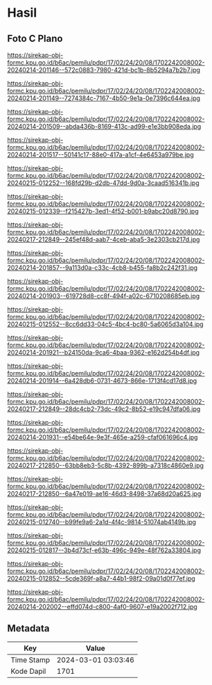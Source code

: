 # Hasil

## Foto C Plano

https://sirekap-obj-formc.kpu.go.id/b6ac/pemilu/pdpr/17/02/24/20/08/1702242008002-20240214-201146--572c0883-7980-421d-bc1b-8b5294a7b2b7.jpg

https://sirekap-obj-formc.kpu.go.id/b6ac/pemilu/pdpr/17/02/24/20/08/1702242008002-20240214-201149--7274384c-7167-4b50-9e1a-0e7396c644ea.jpg

https://sirekap-obj-formc.kpu.go.id/b6ac/pemilu/pdpr/17/02/24/20/08/1702242008002-20240214-201509--abda436b-8169-413c-ad99-e1e3bb908eda.jpg

https://sirekap-obj-formc.kpu.go.id/b6ac/pemilu/pdpr/17/02/24/20/08/1702242008002-20240214-201517--50141c17-88e0-417a-a1cf-4e6453a979be.jpg

https://sirekap-obj-formc.kpu.go.id/b6ac/pemilu/pdpr/17/02/24/20/08/1702242008002-20240215-012252--168fd29b-d2db-47dd-9d0a-3caad516341b.jpg

https://sirekap-obj-formc.kpu.go.id/b6ac/pemilu/pdpr/17/02/24/20/08/1702242008002-20240215-012339--f215427b-3ed1-4f52-b001-b9abc20d8790.jpg

https://sirekap-obj-formc.kpu.go.id/b6ac/pemilu/pdpr/17/02/24/20/08/1702242008002-20240217-212849--245ef48d-aab7-4ceb-aba5-3e2303cb217d.jpg

https://sirekap-obj-formc.kpu.go.id/b6ac/pemilu/pdpr/17/02/24/20/08/1702242008002-20240214-201857--9a113d0a-c33c-4cb8-b455-fa8b2c242f31.jpg

https://sirekap-obj-formc.kpu.go.id/b6ac/pemilu/pdpr/17/02/24/20/08/1702242008002-20240214-201903--619728d8-cc8f-494f-a02c-6710208685eb.jpg

https://sirekap-obj-formc.kpu.go.id/b6ac/pemilu/pdpr/17/02/24/20/08/1702242008002-20240215-012552--8cc6dd33-04c5-4bc4-bc80-5a6065d3a104.jpg

https://sirekap-obj-formc.kpu.go.id/b6ac/pemilu/pdpr/17/02/24/20/08/1702242008002-20240214-201921--b24150da-9ca6-4baa-9362-e162d254b4df.jpg

https://sirekap-obj-formc.kpu.go.id/b6ac/pemilu/pdpr/17/02/24/20/08/1702242008002-20240214-201914--6a428db6-0731-4673-866e-1713f4cd17d8.jpg

https://sirekap-obj-formc.kpu.go.id/b6ac/pemilu/pdpr/17/02/24/20/08/1702242008002-20240217-212849--28dc4cb2-73dc-49c2-8b52-e19c947dfa06.jpg

https://sirekap-obj-formc.kpu.go.id/b6ac/pemilu/pdpr/17/02/24/20/08/1702242008002-20240214-201931--e54be64e-9e3f-465e-a259-cfaf061696c4.jpg

https://sirekap-obj-formc.kpu.go.id/b6ac/pemilu/pdpr/17/02/24/20/08/1702242008002-20240217-212850--63bb8eb3-5c8b-4392-899b-a7318c4860e9.jpg

https://sirekap-obj-formc.kpu.go.id/b6ac/pemilu/pdpr/17/02/24/20/08/1702242008002-20240217-212850--6a47e019-ae16-46d3-8498-37a68d20a625.jpg

https://sirekap-obj-formc.kpu.go.id/b6ac/pemilu/pdpr/17/02/24/20/08/1702242008002-20240215-012740--b99fe9a6-2a1d-4f4c-9814-51074ab4149b.jpg

https://sirekap-obj-formc.kpu.go.id/b6ac/pemilu/pdpr/17/02/24/20/08/1702242008002-20240215-012817--3b4d73cf-e63b-496c-949e-48f762a33804.jpg

https://sirekap-obj-formc.kpu.go.id/b6ac/pemilu/pdpr/17/02/24/20/08/1702242008002-20240215-012852--5cde369f-a8a7-44b1-98f2-09a01d0f77ef.jpg

https://sirekap-obj-formc.kpu.go.id/b6ac/pemilu/pdpr/17/02/24/20/08/1702242008002-20240214-202002--effd074d-c800-4af0-9607-e19a2002f712.jpg


## Metadata

| Key        | Value               |
| ---------- | ------------------- |
| Time Stamp | 2024-03-01 03:03:46 |
| Kode Dapil | 1701                |



